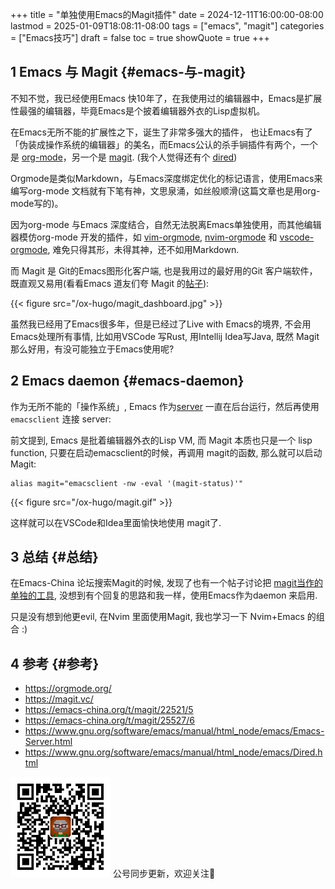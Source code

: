 +++
title = "单独使用Emacs的Magit插件"
date = 2024-12-11T16:00:00-08:00
lastmod = 2025-01-09T18:08:11-08:00
tags = ["emacs", "magit"]
categories = ["Emacs技巧"]
draft = false
toc = true
showQuote = true
+++

## <span class="section-num">1</span> Emacs 与 Magit {#emacs-与-magit}

不知不觉，我已经使用Emacs 快10年了，在我使用过的编辑器中，Emacs是扩展性最强的编辑器，毕竟Emacs是个披着编辑器外衣的Lisp虚拟机。

在Emacs无所不能的扩展性之下，诞生了非常多强大的插件，
也让Emacs有了「伪装成操作系统的编辑器」的美名，而Emacs公认的杀手锏插件有两个，一个是 [org-mode](https://orgmode.org/)，另一个是 [magit](https://magit.vc/). (我个人觉得还有个 [dired](https://www.gnu.org/software/emacs/manual/html_node/emacs/Dired.html))

Orgmode是类似Markdown，与Emacs深度绑定优化的标记语言，使用Emacs来编写org-mode 文档就有下笔有神，文思泉涌，如丝般顺滑(这篇文章也是用org-mode写的)。

因为org-mode 与Emacs 深度结合，自然无法脱离Emacs单独使用，而其他编辑器模仿org-mode 开发的插件，如 [vim-orgmode](https://github.com/jceb/vim-orgmode), [nvim-orgmode](https://github.com/nvim-orgmode/orgmode) 和 [vscode-orgmode](https://github.com/vscode-org-mode/vscode-org-mode), 难免只得其形，未得其神，还不如用Markdown.

而 Magit 是 Git的Emacs图形化客户端, 也是我用过的最好用的Git 客户端软件，既直观又易用(看看Emacs 道友们夸 Magit 的[帖子](https://emacs-china.org/t/magit/22521/5)):

{{< figure src="/ox-hugo/magit_dashboard.jpg" >}}

虽然我已经用了Emacs很多年，但是已经过了Live with Emacs的境界, 不会用Emacs处理所有事情, 比如用VSCode 写Rust, 用Intellij Idea写Java, 既然 Magit 那么好用，有没可能独立于Emacs使用呢?


## <span class="section-num">2</span> Emacs daemon {#emacs-daemon}

作为无所不能的「操作系统」, Emacs 作为[server](https://www.gnu.org/software/emacs/manual/html_node/emacs/Emacs-Server.html) 一直在后台运行，然后再使用 `emacsclient` 连接 server:

前文提到, Emacs 是批着编辑器外衣的Lisp VM, 而 Magit 本质也只是一个 lisp function, 只要在启动emacsclient的时候，再调用 magit的函数, 那么就可以启动 Magit:

```shell
alias magit="emacsclient -nw -eval '(magit-status)'"
```

{{< figure src="/ox-hugo/magit.gif" >}}

这样就可以在VSCode和Idea里面愉快地使用 magit了.


## <span class="section-num">3</span> 总结 {#总结}

在Emacs-China 论坛搜索Magit的时候, 发现了也有一个帖子讨论把 [magit当作的单独的工具](https://emacs-china.org/t/magit/25527/6), 没想到有个回复的思路和我一样，使用Emacs作为daemon 来启用.

只是没有想到他更evil, 在Nvim 里面使用Magit, 我也学习一下 Nvim+Emacs 的组合 :)


## <span class="section-num">4</span> 参考 {#参考}

-   <https://orgmode.org/>
-   <https://magit.vc/>
-   <https://emacs-china.org/t/magit/22521/5>
-   <https://emacs-china.org/t/magit/25527/6>
-   <https://www.gnu.org/software/emacs/manual/html_node/emacs/Emacs-Server.html>
-   <https://www.gnu.org/software/emacs/manual/html_node/emacs/Dired.html>

<div center class="qr-container">
<img src="/ox-hugo/qrcode_gh_e06d750e626f_1.jpg" alt="qrcode_gh_e06d750e626f_1.jpg" width="160px" height="160px" center="t" class="qr-container" />
公号同步更新，欢迎关注👻
</div>

